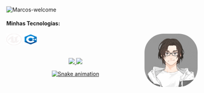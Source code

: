 <img title="Marcos-welcome" src="https://github.com/marcos-py/animation.svg/blob/master/readme.svg" alt="Marcos-welcome" align="center" height="" width="2000">

<h4>Minhas Tecnologias:</h4>
<div style="display: inline_block">
  <img align="center" alt="Marcos-unreal" height="30" width="40" src="CSV/unreal.svg">
  <img align="center" alt="Marcos-c++" height="30" width="40" src="CSV/C++.svg">
  <img align="right" alt="Marcos-pic" height="140" style="border-radius:50px;"![GIF Maker] src="profile.gif">
</div>
</br></br>

<div align="center">
  <a href="https://github.com/Marcos-py">
  <img height="180em" src="https://github-readme-stats.vercel.app/api?username=Marcos-py&show_icons=true&theme=dracula&include_all_commits=true&count_private=true"/>
  <img height="180em" src="https://github-readme-stats.vercel.app/api/top-langs/?username=Marcos-py&layout=compact&langs_count=7&theme=dracula"/>

![Snake animation](https://github.com/Marcos-py/Marcos-py/blob/output/github-contribution-grid-snake.svg)


